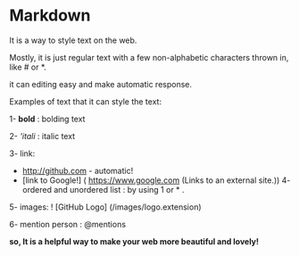 # Markdown 

 It is a way to style text on the web. 

Mostly, it is just regular text with a few non-alphabetic characters thrown in, like # or *.

it can editing easy and make automatic response.

 Examples of text that it can style the text:

1- **bold** : bolding text

2- *'itali* : italic text

3- link: 

* http://github.com - automatic!
* [link to Google!] ( https://www.google.com (Links to an external site.))
4- ordered and unordered list : by using 1 or * .

5- images: ! [GitHub Logo] (/images/logo.extension)

6- mention person : @mentions

**so, It is a helpful way to make your web more beautiful and lovely!**